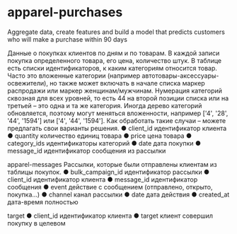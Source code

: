 # apparel-purchases
Aggregate data, create features and build a model that predicts customers who will make a purchase within 90 days

Данные о покупках клиентов по дням и по товарам. В каждой записи покупка
определенного товара, его цена, количество штук.
В таблице есть списки идентификаторов, к каким категориям относится товар. Часто
это вложенные категории (например автотовары-аксессуары-освежители), но также может
включать в начале списка маркер распродажи или маркер женщинам/мужчинам.
Нумерация категорий сквозная для всех уровней, то есть 44 на второй позиции списка
или на третьей – это одна и та же категория. Иногда дерево категорий обновляется, поэтому
могут меняться вложенности, например ['4', '28', '44', '1594'] или ['4', '44', '1594']. Как
обработать такие случаи – можете предлагать свои варианты решения.
● client_id идентификатор клиента
● quantity количество единиц товара
● price цена товара
● category_ids идентификаторы категорий
● date дата покупки
● message_id идентификатор сообщения из рассылки

apparel-messages Рассылки, которые были отправлены клиентам из таблицы покупок.
● bulk_campaign_id идентификатор рассылки
● client_id идентификатор клиента
● message_id идентификатор сообщения
● event действие с сообщением (отправлено, открыто, покупка…)
● channel канал рассылки
● date дата действия
● created_at дата-время полностью

target
● client_id идентификатор клиента
● target клиент совершил покупку в целевом
